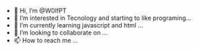 - 👋 Hi, I’m @W0lfPT
- 👀 I’m interested in Tecnology and starting to like programing...
- 🌱 I’m currently learning javascript and html ...
- 💞️ I’m looking to collaborate on ...
- 📫 How to reach me ...

<!---
W0lfPT/W0lfPT is a ✨ special ✨ repository because its `README.md` (this file) appears on your GitHub profile.
You can click the Preview link to take a look at your changes.
--->
